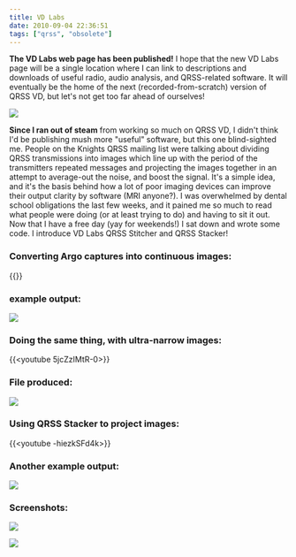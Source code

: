 ```yaml
---
title: VD Labs
date: 2010-09-04 22:36:51
tags: ["qrss", "obsolete"]
---
```




__The VD Labs web page has been published!__ I hope that the new VD Labs page will be a single location where I can link to descriptions and downloads of useful radio, audio analysis, and QRSS-related software. It will eventually be the home of the next (recorded-from-scratch) version of QRSS VD, but let's not get too far ahead of ourselves!

<div class="text-center img-medium">

![](https://swharden.com/static/2010/09/04/vd-labs-flyer.jpg)

</div>

__Since I ran out of steam__ from working so much on QRSS VD, I didn't think I'd be publishing mush more "useful" software, but this one blind-sighted me. People on the Knights QRSS mailing list were talking about dividing QRSS transmissions into images which line up with the period of the transmitters repeated messages and projecting the images together in an attempt to average-out the noise, and boost the signal. It's a simple idea, and it's the basis behind how a lot of poor imaging devices can improve their output clarity by software (MRI anyone?). I was overwhelmed by dental school obligations the last few weeks, and it pained me so much to read what people were doing (or at least trying to do) and having to sit it out. Now that I have a free day (yay for weekends!) I sat down and wrote some code. I introduce VD Labs QRSS Stitcher and QRSS Stacker!

### Converting Argo captures into continuous images:

{{<youtube Xyo10SyHtfU>}}


### example output:

<div class="text-center img-border large">

![](https://swharden.com/static/2010/09/04/stitched.jpg)

</div>

### Doing the same thing, with ultra-narrow images:

{{<youtube 5jcZzIMtR-0>}}

### File produced:

<div class="text-center img-border">

![](https://swharden.com/static/2010/09/04/stacked_narrow.jpg)

</div>

### Using QRSS Stacker to project images:

{{<youtube -hiezkSFd4k>}}

### Another example output:

<div class="text-center img-border">

![](https://swharden.com/static/2010/09/04/stacked_stitched.jpg)

</div>

### Screenshots:

<div class="text-center img-border">

![](https://swharden.com/static/2010/09/04/vd-labs-qrss-stacker.jpg)

</div>

<div class="text-center img-border">

![](https://swharden.com/static/2010/09/04/vd-labs-qrss-stitcher.jpg)

</div>